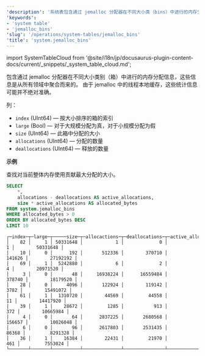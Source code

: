 ```yaml
---
'description': '系统表包含通过 jemalloc 分配器在不同大小类（bins）中进行的内存分配的信息，这些信息是从所有竞技场汇总而来的。'
'keywords':
- 'system table'
- 'jemalloc_bins'
'slug': '/operations/system-tables/jemalloc_bins'
'title': 'system.jemalloc_bins'
---
```


import SystemTableCloud from '@site/i18n/jp/docusaurus-plugin-content-docs/current/_snippets/_system_table_cloud.md';

<SystemTableCloud/>

包含通过 jemalloc 分配器在不同大小类别（箱）中进行的内存分配信息，这些信息是从所有领域中聚合而来的。
由于 jemalloc 中的线程本地缓存，这些统计信息可能并不绝对准确。

列：

- `index` (UInt64) — 按大小排序的箱的索引
- `large` (Bool) — 对于大规模分配为真，对于小规模分配为假
- `size` (UInt64) — 此箱中分配的大小
- `allocations` (UInt64) — 分配的数量
- `deallocations` (UInt64) — 释放的数量

**示例**

查找对当前整体内存使用贡献最大分配的大小。

```sql
SELECT
    *,
    allocations - deallocations AS active_allocations,
    size * active_allocations AS allocated_bytes
FROM system.jemalloc_bins
WHERE allocated_bytes > 0
ORDER BY allocated_bytes DESC
LIMIT 10
```

```text
┌─index─┬─large─┬─────size─┬─allocactions─┬─deallocations─┬─active_allocations─┬─allocated_bytes─┐
│    82 │     1 │ 50331648 │            1 │             0 │                  1 │        50331648 │
│    10 │     0 │      192 │       512336 │        370710 │             141626 │        27192192 │
│    69 │     1 │  5242880 │            6 │             2 │                  4 │        20971520 │
│     3 │     0 │       48 │     16938224 │      16559484 │             378740 │        18179520 │
│    28 │     0 │     4096 │       122924 │        119142 │               3782 │        15491072 │
│    61 │     1 │  1310720 │        44569 │         44558 │                 11 │        14417920 │
│    39 │     1 │    28672 │         1285 │           913 │                372 │        10665984 │
│     4 │     0 │       64 │      2837225 │       2680568 │             156657 │        10026048 │
│     6 │     0 │       96 │      2617803 │       2531435 │              86368 │         8291328 │
│    36 │     1 │    16384 │        22431 │         21970 │                461 │         7553024 │
└───────┴───────┴──────────┴──────────────┴───────────────┴────────────────────┴─────────────────┘
```
